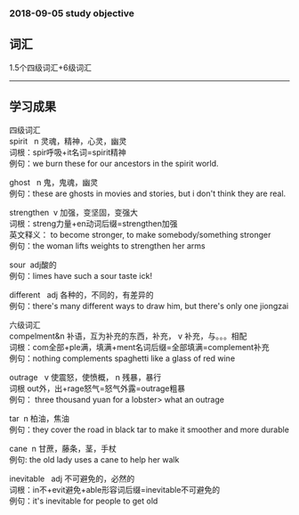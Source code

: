 ### 2018-09-05 study objective
## 词汇
1.5个四级词汇+6级词汇<br>

--------
## 学习成果<br>
四级词汇<br>
spirit &nbsp; n 灵魂，精神，心灵，幽灵<br>
词根：spir呼吸+it名词=spirit精神<br>
例句：we burn these for our ancestors in the spirit world.<br>

ghost &nbsp; n 鬼，鬼魂，幽灵<br>
例句：these are ghosts in movies and stories, but i don't think they are real.<br>

strengthen&nbsp; v 加强，变坚固，变强大<br>
词根：streng力量+en动词后缀=strengthen加强<br>
英文释义： to become stronger, to make somebody/something stronger<br>
例句：the woman lifts weights to strengthen her arms <br>

sour&nbsp; adj酸的<br>
例句：limes have such a sour taste ick!<br>

different &nbsp; adj 各种的，不同的，有差异的<br>
例句：there's many different ways to draw him, but there's only one jiongzai<br>

六级词汇<br>
compelment&n 补语，互为补充的东西，补充， v 补充，与。。。相配<br>
词根：com全部+ple满，填满+ment名词后缀=全部填满=complement补充<br>
例句：nothing complements spaghetti like a glass of red wine <br>

outrage &nbsp; v 使震怒，使愤概， n 残暴，暴行<br>
词根 out外，出+rage怒气=怒气外露=outrage粗暴<br>
例句： three thousand yuan for a lobster> what an outrage <br>

tar&nbsp; n 柏油，焦油<br>
例句：they cover the road in black tar to make it smoother and more durable<br>

cane&nbsp; n 甘蔗，藤条，茎，手杖<br>
例句: the old lady uses a cane to help her walk <br>

inevitable &nbsp; adj 不可避免的，必然的<br>
词根：in不+evit避免+able形容词后缀=inevitable不可避免的<br>
例句：it's inevitable for people to get old 
